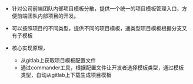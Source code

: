 * 针对公司前端团队内部项目模板分散，提供一个统一的项目模板管理入口，方便前端团队内部项目的开发。

* 可以按照项目的不同类型，提供不同的项目模板，通类型项目模板根据分支又有子模板

* 核心实现原理，
  * 从gitlab上获取项目模板配置文件
  * 通过commander工具，根据配置文件让开发者选择模板类型，通过模板类型，自动从gitlab上下载生成项目模板